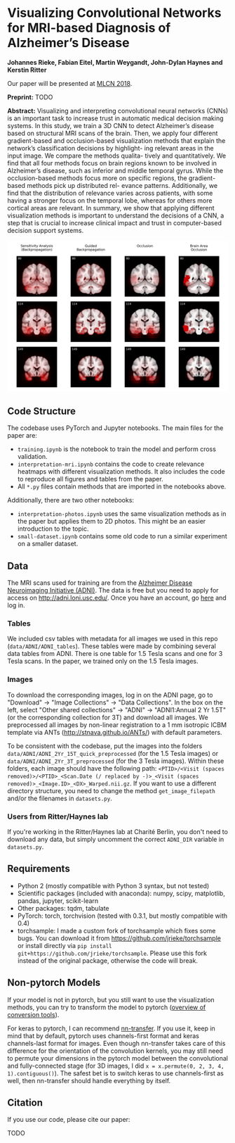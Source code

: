 # Visualizing Convolutional Networks for MRI-based Diagnosis of Alzheimer’s Disease

**Johannes Rieke, Fabian Eitel, Martin Weygandt, John-Dylan Haynes and Kerstin Ritter**

Our paper will be presented at [MLCN 2018](https://mlcn2018.com/).

**Preprint:** TODO

**Abstract:** Visualizing and interpreting convolutional neural networks (CNNs) is an important task to increase trust in automatic medical decision making systems. In this study, we train a 3D CNN to detect Alzheimer’s disease based on structural MRI scans of the brain. Then, we apply four different gradient-based and occlusion-based visualization methods that explain the network’s classification decisions by highlight- ing relevant areas in the input image. We compare the methods qualita- tively and quantitatively. We find that all four methods focus on brain regions known to be involved in Alzheimer’s disease, such as inferior and middle temporal gyrus. While the occlusion-based methods focus more on specific regions, the gradient-based methods pick up distributed rel- evance patterns. Additionally, we find that the distribution of relevance varies across patients, with some having a stronger focus on the temporal lobe, whereas for others more cortical areas are relevant. In summary, we show that applying different visualization methods is important to understand the decisions of a CNN, a step that is crucial to increase clinical impact and trust in computer-based decision support systems.

![Heatmaps](figures/heatmaps-ad.png)


## Code Structure

The codebase uses PyTorch and Jupyter notebooks. The main files for the paper are:

- `training.ipynb` is the notebook to train the model and perform cross validation.
- `interpretation-mri.ipynb` contains the code to create relevance heatmaps with different visualization methods. It also includes the code to reproduce all figures and tables from the paper.
- All `*.py` files contain methods that are imported in the notebooks above.

Additionally, there are two other notebooks:
- `interpretation-photos.ipynb` uses the same visualization methods as in the paper but applies them to 2D photos. This might be an easier introduction to the topic. 
- `small-dataset.ipynb` contains some old code to run a similar experiment on a smaller dataset.


## Data

The MRI scans used for training are from the [Alzheimer Disease Neuroimaging Initiative (ADNI)](http://adni.loni.usc.edu/). The data is free but you need to apply for access on http://adni.loni.usc.edu/. Once you have an account, go [here](http://adni.loni.usc.edu/data-samples/access-data/) and log in. 


### Tables

We included csv tables with metadata for all images we used in this repo (`data/ADNI/ADNI_tables`). These tables were made by combining several data tables from ADNI. There is one table for 1.5 Tesla scans and one for 3 Tesla scans. In the paper, we trained only on the 1.5 Tesla images. 


### Images

To download the corresponding images, log in on the ADNI page, go to "Download" -> "Image Collections" -> "Data Collections". In the box on the left, select "Other shared collections" -> "ADNI" -> "ADNI1:Annual 2 Yr 1.5T" (or the corresponding collection for 3T) and download all images. We preprocessed all images by non-linear registration to a 1 mm isotropic ICBM template via ANTs (http://stnava.github.io/ANTs/) with default parameters. 

To be consistent with the codebase, put the images into the folders `data/ADNI/ADNI_2Yr_15T_quick_preprocessed` (for the 1.5 Tesla images) or `data/ADNI/ADNI_2Yr_3T_preprocessed` (for the 3 Tesla images). Within these folders, each image should have the following path: `<PTID>/<Visit (spaces removed)>/<PTID>_<Scan.Date (/ replaced by -)>_<Visit (spaces removed)>_<Image.ID>_<DX>_Warped.nii.gz`. If you want to use a different directory structure, you need to change the method `get_image_filepath` and/or the filenames in `datasets.py`. 


### Users from Ritter/Haynes lab

If you're working in the Ritter/Haynes lab at Charité Berlin, you don't need to download any data, but simply uncomment the correct `ADNI_DIR` variable in `datasets.py`. 


## Requirements

- Python 2 (mostly compatible with Python 3 syntax, but not tested)
- Scientific packages (included with anaconda): numpy, scipy, matplotlib, pandas, jupyter, scikit-learn
- Other packages: tqdm, tabulate
- PyTorch: torch, torchvision (tested with 0.3.1, but mostly compatible with 0.4)
- torchsample: I made a custom fork of torchsample which fixes some bugs. You can download it from https://github.com/jrieke/torchsample or install directly via `pip install git+https://github.com/jrieke/torchsample`. Please use this fork instead of the original package, otherwise the code will break. 



## Non-pytorch Models
If your model is not in pytorch, but you still want to use the visualization methods, you can try to transform the model to pytorch ([overview of conversion tools](https://github.com/ysh329/deep-learning-model-convertor)).

For keras to pytorch, I can recommend [nn-transfer](https://github.com/gzuidhof/nn-transfer). If you use it, keep in mind that by default, pytorch uses channels-first format and keras channels-last format for images. Even though nn-transfer takes care of this difference for the orientation of the convolution kernels, you may still need to permute your dimensions in the pytorch model between the convolutional and fully-connected stage (for 3D images, I did `x = x.permute(0, 2, 3, 4, 1).contiguous()`). The safest bet is to switch keras to use channels-first as well, then nn-transfer should handle everything by itself.


## Citation

If you use our code, please cite our paper:

TODO